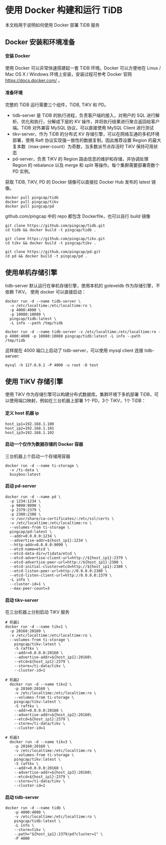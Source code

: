 # 使用 Docker 构建和运行 TiDB

本文档用于说明如何使用 Docker 部署 TiDB 服务

## Docker 安装和环境准备

#### 安装 Docker
使用 Docker 可以非常快速搭建起一套 TiDB 环境。Docker 可以方便地在 Linux / Mac OS X / Windows 环境上安装，安装过程可参考 Docker 官网 https://docs.docker.com/ 。

#### 准备环境
完整的 TiDB 运行需要三个组件，TiDB, TiKV 和 PD。
* tidb-server 是 TiDB 的执行进程，负责客户端的接入，对用户的 SQL 进行解析、优化和执行，分解成下层的 KV 操作，并将执行结果进行聚合返回给客户端。TiDB 对外兼容 MySQL 协议，可以直接使用 MySQL Client 进行测试
* tikv-server，作为 TiDB 的分布式 KV 存储引擎，可以在网络互通的多机环境部署，使用 Raft 协议实现强一致性的数据复制，因此推荐设置 Region 的最大复本数（max-peer-count）为奇数，当多数派节点存活时 TiKV 保持可用状态
* pd-server，负责 TiKV 的 Region 路由信息的维护和存储，并协调处理 Region 的 rebalance 以及 merge 和 split 等操作。每个集群需要部署奇数个 PD 实例。

获取 TiDB, TiKV, PD 的 Docker 镜像可以直接拉 Docker Hub 发布的 latest 镜像。

```
docker pull pingcap/tidb
docker pull pingcap/tikv
docker pull pingcap/pd
```

github.com/pingcap 中的 repo 都包含 Dockerfile，也可以自行 build 镜像

```
git clone https://github.com/pingcap/tidb.git
cd tidb && docker build -t pingcap/tidb .

git clone https://github.com/pingcap/tikv.git
cd tikv && docker build -t pingcap/tikv .

git clone https://github.com/pingcap/pd.git
cd pd && docker build -t pingcap/pd .
```

## 使用单机存储引擎
tidb-server 默认运行在单机存储引擎，使用本机的 goleveldb 作为存储引擎，不依赖 TiKV。
使用 docker 可以直接启动：
```
docker run -d --name tidb-server \
  -v /etc/localtime:/etc/localtime:ro \
  -p 4000:4000 \
  -p 10080:10080 \
  pingcap/tidb:latest \
  -L info --path /tmp/tidb

docker run -d --name tidb-server -v /etc/localtime:/etc/localtime:ro -p 4000:4000 -p 10080:10080 pingcap/tidb:latest -L info --path /tmp/tidb
```

这样就在 4000 端口上启动了 tidb-server，可以使用 mysql client 连接 tidb-server:
```
mysql -h 127.0.0.1 -P 4000 -u root -D test
```

## 使用 TiKV 存储引擎
使用 TiKV 作为存储引擎可以构建分布式数据库。集群环境下多机部署 TiDB，可以使用端口映射，例如在三台机器上部署 1个 PD，3个 TiKV，1个 TiDB：

#### 定义 host 机器 ip
```
host_ip1=192.168.1.100
host_ip2=192.168.1.101
host_ip3=192.168.1.102
```

#### 启动一个仅作为数据存储的 Docker 容器
三台机器上个启动一个存储用容器
```
docker run -d --name ti-storage \
  -v /ti-data \
  busybox:latest
```

#### 启动 pd-server
```
docker run -d --name pd \
  -p 1234:1234 \
  -p 9090:9090 \
  -p 2379:2379 \
  -p 2380:2380 \
  -v /usr/share/ca-certificates/:/etc/ssl/certs \
  -v /etc/localtime:/etc/localtime:ro \
  --volumes-from ti-storage \
  pingcap/pd:latest \
  --addr=0.0.0.0:1234 \
  --advertise-addr=${host_ip1}:1234 \
  --http-addr=0.0.0.0:9090 \
  --etcd-name=etcd \
  --etcd-data-dir=/ti­data/etcd \
  --etcd-advertise-client-url=http://${host_ip1}:2379 \
  --etcd-advertise-peer-url=http://${host_ip1}:2380 \
  --etcd-initial-cluster=etcd=http://${host_ip1}:2380 \
  --etcd-listen-peer-url=http://0.0.0.0:2380 \
  --etcd-listen-client-url=http://0.0.0.0:2379 \
  -L info \
  --cluster-id=1 \
  --max-peer-count=3
```

#### 启动 tikv-server
在三台机器上分别启动 TiKV 服务
```
# 机器1
docker run -d --name tikv1 \
  -p 20160:20160 \
  -v /etc/localtime:/etc/localtime:ro \
  --volumes-from ti-storage \
    pingcap/tikv:latest \
    -S raftkv \
    --addr=0.0.0.0:20160 \
    --advertise-addr=${host_ip1}:20160\
    --etcd=${host_ip1}:2379 \
    --store=/ti-data/tikv \
    --cluster-id=1

# 机器2
  docker run -d --name tikv2 \
    -p 20160:20160 \
    -v /etc/localtime:/etc/localtime:ro \
    --volumes-from ti-storage \
    pingcap/tikv:latest \
    -S raftkv \
    --addr=0.0.0.0:20160 \
    --advertise-addr=${host_ip2}:20160\
    --etcd=${host_ip1}:2379 \
    --store=/ti-data/tikv \
    --cluster-id=1

# 机器3
  docker run -d --name tikv3 \
    -p 20160:20160 \
    -v /etc/localtime:/etc/localtime:ro \
    --volumes-from ti-storage \
    pingcap/tikv:latest \
    -S raftkv \
    --addr=0.0.0.0:20160 \
    --advertise-addr=${host_ip3}:20160\
    --etcd=${host_ip1}:2379 \
    --store=/ti-data/tikv \
    --cluster-id=1
```

#### 启动 tidb-server
```
docker run -d --name tidb \
    -p 4000:4000 \
    -v /etc/localtime:/etc/localtime:ro \
    pingcap/tidb:latest \
    -L info \
    --store=tikv \
    --path="${host_ip1}:2379/pd?cluster=1" \
    -P 4000
```
